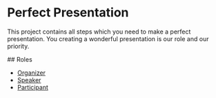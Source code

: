 # Perfect Presentation

This project contains all steps which you need to make a perfect presentation. You creating a wonderful presentation is our role and our priority. 

## Roles 

- [Organizer](organizer.md)
- [Speaker](speaker.md)
- [Participant](participant.md)